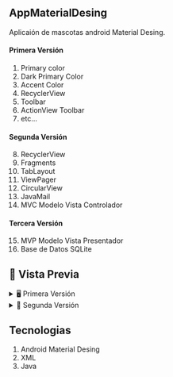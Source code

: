 ## AppMaterialDesing
Aplicaión de mascotas android Material Desing.

#### Primera Versión
1. Primary color
2. Dark Primary Color
3. Accent Color
4. RecyclerView
5. Toolbar
6. ActionView Toolbar
7. etc...

#### Segunda Versión
8. RecyclerView
9. Fragments
10. TabLayout
11. ViewPager
12. CircularView
13. JavaMail
14. MVC Modelo Vista Controlador

#### Tercera Versión
15. MVP Modelo Vista Presentador
16. Base de Datos SQLite

## 🎨 Vista Previa

<details>
    <summary>🖥 Primera Versión</summary>

![captura01](https://github.com/WalterGaldamezWeb/appMaterialDesing/blob/master/capturas_pantalla/01.png)

![captura01](https://github.com/WalterGaldamezWeb/appMaterialDesing/blob/master/capturas_pantalla/02.png)

![captura01](https://github.com/WalterGaldamezWeb/appMaterialDesing/blob/master/capturas_pantalla/03.png)

![captura01](https://github.com/WalterGaldamezWeb/appMaterialDesing/blob/master/capturas_pantalla/04.png)

</details>

<details>
    <summary>📱 Segunda Versión</summary>
    
![](https://github.com/WalterGaldamezWeb/appMaterialDesing/blob/master/capturas_pantalla/05.png)
![](https://github.com/WalterGaldamezWeb/appMaterialDesing/blob/master/capturas_pantalla/06.png)
![](https://github.com/WalterGaldamezWeb/appMaterialDesing/blob/master/capturas_pantalla/07.png)
![](https://github.com/WalterGaldamezWeb/appMaterialDesing/blob/master/capturas_pantalla/08.png)
![](https://github.com/WalterGaldamezWeb/appMaterialDesing/blob/master/capturas_pantalla/09.png)

</details>

## Tecnologias
1. Android Material Desing
2. XML
3. Java